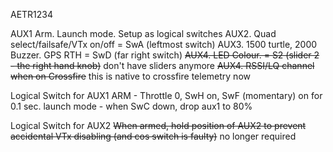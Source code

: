 AETR1234

AUX1 Arm. Launch mode. Setup as logical switches 
AUX2. Quad select/failsafe/VTx on/off = SwA (leftmost switch)
AUX3. 1500 turtle, 2000 Buzzer. GPS RTH = SwD (far right switch)
~~AUX4. LED Colour. = S2 (slider 2 - the right hand knob)~~ don't have sliders anymore
~~AUX4. RSSI/LQ channel when on Crossfire~~ this is native to crossfire telemetry now

Logical Switch for AUX1
ARM - Throttle 0, SwH on, SwF (momentary) on for 0.1 sec.
launch mode - when SwC down, drop aux1 to 80% 

Logical Switch for AUX2
~~When armed, hold position of AUX2 to prevent accidental VTx disabling (and cos switch is faulty)~~ no longer required
